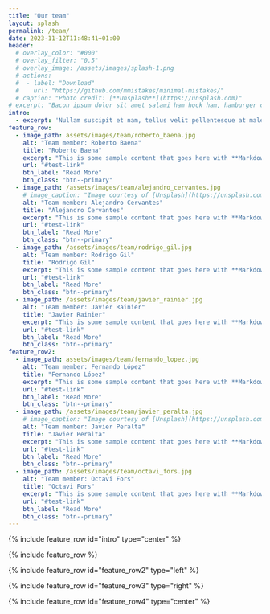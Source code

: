 ```yaml
---
title: "Our team"
layout: splash
permalink: /team/
date: 2023-11-12T11:48:41+01:00
header:
  # overlay_color: "#000"
  # overlay_filter: "0.5"
  # overlay_image: /assets/images/splash-1.png
  # actions:
  #  - label: "Download"
  #    url: "https://github.com/mmistakes/minimal-mistakes/"
  # caption: "Photo credit: [**Unsplash**](https://unsplash.com)"
# excerpt: "Bacon ipsum dolor sit amet salami ham hock ham, hamburger corned beef short ribs kielbasa biltong t-bone drumstick tri-tip tail sirloin pork chop."
intro: 
  - excerpt: 'Nullam suscipit et nam, tellus velit pellentesque at malesuada, enim eaque. Quis nulla, netus tempor in diam gravida tincidunt, *proin faucibus* voluptate felis id sollicitudin. Centered with `type="center"`'
feature_row:
  - image_path: assets/images/team/roberto_baena.jpg
    alt: "Team member: Roberto Baena"
    title: "Roberto Baena"
    excerpt: "This is some sample content that goes here with **Markdown** formatting."
    url: "#test-link"
    btn_label: "Read More"
    btn_class: "btn--primary"
  - image_path: /assets/images/team/alejandro_cervantes.jpg
    # image_caption: "Image courtesy of [Unsplash](https://unsplash.com/)"
    alt: "Team member: Alejandro Cervantes"
    title: "Alejandro Cervantes"
    excerpt: "This is some sample content that goes here with **Markdown** formatting."
    url: "#test-link"
    btn_label: "Read More"
    btn_class: "btn--primary"
  - image_path: /assets/images/team/rodrigo_gil.jpg
    alt: "Team member: Rodrigo Gil"
    title: "Rodrigo Gil"
    excerpt: "This is some sample content that goes here with **Markdown** formatting."
    url: "#test-link"
    btn_label: "Read More"
    btn_class: "btn--primary"
  - image_path: /assets/images/team/javier_rainier.jpg
    alt: "Team member: Javier Rainier"
    title: "Javier Rainier"
    excerpt: "This is some sample content that goes here with **Markdown** formatting."
    url: "#test-link"
    btn_label: "Read More"
    btn_class: "btn--primary"
feature_row2:
  - image_path: assets/images/team/fernando_lopez.jpg
    alt: "Team member: Fernando López"
    title: "Fernando López"
    excerpt: "This is some sample content that goes here with **Markdown** formatting."
    url: "#test-link"
    btn_label: "Read More"
    btn_class: "btn--primary"
  - image_path: /assets/images/team/javier_peralta.jpg
    # image_caption: "Image courtesy of [Unsplash](https://unsplash.com/)"
    alt: "Team member: Javier Peralta"
    title: "Javier Peralta"
    excerpt: "This is some sample content that goes here with **Markdown** formatting."
    url: "#test-link"
    btn_label: "Read More"
    btn_class: "btn--primary"
  - image_path: /assets/images/team/octavi_fors.jpg
    alt: "Team member: Octavi Fors"
    title: "Octavi Fors"
    excerpt: "This is some sample content that goes here with **Markdown** formatting."
    url: "#test-link"
    btn_label: "Read More"
    btn_class: "btn--primary"
---
```


{% include feature_row id="intro" type="center" %}

{% include feature_row %}

{% include feature_row id="feature_row2" type="left" %}

{% include feature_row id="feature_row3" type="right" %}

{% include feature_row id="feature_row4" type="center" %}